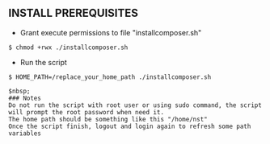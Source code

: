 ## INSTALL PREREQUISITES

* Grant execute permissions to file "installcomposer.sh"
```
$ chmod +rwx ./installcomposer.sh
```
* Run the script
```
$ HOME_PATH=/replace_your_home_path ./installcomposer.sh

$nbsp;
### Notes
Do not run the script with root user or using sudo command, the script will prompt the root password when need it.
The home path should be something like this "/home/nst"
Once the script finish, logout and login again to refresh some path variables
